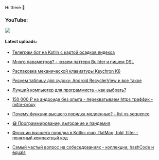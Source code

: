 Hi there 👋

### YouTube:

[![](https://img.shields.io/badge/youtube-Seems%20Nerdy-red?style=plastic&logo=youtube)](https://www.youtube.com/channel/UCA7ymlAF32Up8VKeDVv9uQw)


#### Latest uploads:

- [Телеграм бот на Kotlin с картой осадков яндекса](https://www.youtube.com/watch?v=VPn-Pvq2bbk)

- [Много параметров? - юзаем паттерн Builder и пишем DSL](https://www.youtube.com/watch?v=ZaE7X8olTUA)

- [Распаковка механической клавиатуры Keychron K8](https://www.youtube.com/watch?v=A0wWCLtdzSc)

- [Рисуем таблицу для судоку: Android RecyclerView и все такое](https://www.youtube.com/watch?v=_fnRrruE2do)

- [Лучший компьютер для программиста - как выбрать?](https://www.youtube.com/watch?v=nNIbMyQ7qRs)

- [150 000 ₽ на андроиде без опыта - перехватываем https траффик - mitm-proxy](https://www.youtube.com/watch?v=_F9TfVnS1l0)

- [Почему функции высшего порядка медленные? - list vs sequence](https://www.youtube.com/watch?v=5lma-1O7Dz8)

- [😷 Программирование, выгорание и пандемия](https://www.youtube.com/watch?v=IwokadQTmSU)

- [Функции высшего порядка в Kotlin: map, flatMap, fold, filter - понятный компактный код](https://www.youtube.com/watch?v=KxO2gWDVoKU)

- [Самый частый вопрос на собеседованиях - коллекции, hashCode и equals](https://www.youtube.com/watch?v=6qVRci8gG-M)


